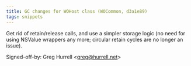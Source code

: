 ```yaml
---
title: GC changes for WOHost class (WOCommon, d3a1e89)
tags: snippets
---
```


Get rid of retain/release calls, and use a simpler storage logic (no need for using NSValue wrappers any more; circular retain cycles are no longer an issue).

Signed-off-by: Greg Hurrell &lt;greg@hurrell.net&gt;
